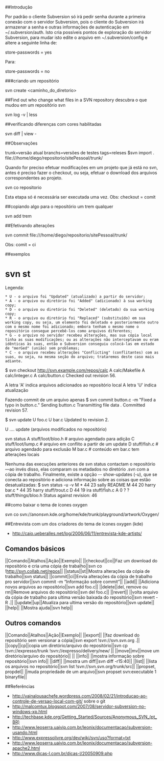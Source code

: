 ##Introdução 

Por padrão o cliente Subversion só irá pedir senha durante a primeira conexão com o servidor Subversion, pois o cliente do Subversion irá armazenar a senha e outras informações de autenticação em ~/.subversion/auth. Isto cria possíveis pontos de exploração do servidor Subversion, para mudar isto edite o arquivo em ~/.subversion/config e altere a seguinte linha de:

store-passwords = yes

Para:

store-passwords = no

###criando um repositório

  svn create <caminho_do_diretorio>


##Find out who change what files in a SVN repository
descubra o que mudou em um repositório svn

svn log -v | less


##verificando diferenças com cores habilitadas

svn diff | view -


##Observações

trunk=versão atual
branchs=versões de testes
tags=releses
$svn import   .   file:///home/diego/repositorio/sitePessoal/trunk/ 


Quando for preciso efetuar modificações em um 
projeto que já está no svn, antes é preciso 
fazer o checkout, ou seja, efetuar o download 
dos arquivos correspondentes ao projeto.


  svn co repositorio

Esta etapa só é necessária ser executada uma vez.
Obs: checkout = comit

##copiando algo para o repositório
um trem qualquer

   svn add trem


##Efetivando alterações

  svn commit file:///home/diego/repositorio/sitePessoal/trunk/ 

Obs: comit = ci

##exemplos

# svn st

Legenda:

    * U - o arquivo foi "Updated" (atualizado) a partir do servidor;
    * A - o arquivo ou diretório foi "Added" (adicionado) à sua working copy;
    * D - o arquivo ou diretório foi "Deleted" (deletado) da sua working copy;
    * R - o arquivo ou diretório foi "Replaced" (substituído) em sua working copy, ou seja, um elemento foi deletado e posteriormente outro com o mesmo nome foi adicionado; embora tenham o mesmo nome o repositório consegue percebê-los como arquivos diferentes;
    * G - o arquivo no servidor recebeu alterações, mas sua cópia local tinha as suas modificações; ou as alterações não interceptavam ou eram idênticas às suas, então o Subversion conseguiu colocá-las em estado de "merGed" (união) sem problemas;
    * C - o arquivo recebeu alterações "Conflicting" (conflitantes) com as suas, ou seja, na mesma seção do arquivo; trataremos deste caso mais adiante. 



$ svn checkout http://svn.example.com/repos/calc
A    calc/Makefile
A    calc/integer.c
A    calc/button.c
Checked out revision 56.

A letra 'A' indica arquivos adicionados ao repositório local
A letra 'U' indica atualização

Fazendo commit de um arquivo apenas
$ svn commit button.c -m "Fixed a typo in button.c."
Sending        button.c
Transmitting file data .
Committed revision 57.

$ svn update
U  foo.c
U  bar.c
Updated to revision 2.

U .... update (arquivos modificados no repositório)

svn status
A       stuff/loot/bloo.h   # arquivo agendado para adição
C       stuff/loot/lump.c   # arquivo em conflito a partir de um update
D       stuff/fish.c        # arquivo agendado para exclusão
M       bar.c               # conteúdo em bar.c tem alterações locais 

Nenhuma  das  execuções  anteriores  de  svn  status  contactam  o  repositório—ao  invés  disso,  elas
comparam os metadados no diretório .svn com a cópia de trabalho. Finalmente, existe a opção --
show-updates (-u), que se conecta ao repositório e adiciona informação sobre as coisas que estão
desatualizadas:
$ svn status -u -v
M      *        44        23    sally     README
M               44        20    harry     bar.c
       *        44        35    harry     stuff/trout.c
D               44        19    ira       stuff/fish.c
A                0         ?     ?        stuff/things/bloo.h
Status against revision:   46




##como baixar o tema de ícones oxygen

svn co svn://anonsvn.kde.org/home/kde/trunk/playground/artwork/Oxygen/


##Entrevista com um dos criadores do tema de ícones oxygen (kde) 
* http://caio.ueberalles.net/log/2006/06/11/entrevista-kde-artists/

## Comandos básicos 
||Comando||Atalhos||Ação||Exemplo||
||checkout||co||Faz um download do repositório e cria uma cópia de trabalho||svn co !http://svn.collab.net/repos||
||status||st||Mostra alterações da cópia de trabalho||svn status||
||commit||ci||Envia alterações da cópia de trabalho pro servidor||svn commit -m “Informação sobre commit”||
||add|| ||Adiciona novos arquivos ao repositório||svn add foo.c||
||delete||del, remove ou rm||Remove arquivos do repositório||svn del foo.c||
||revert|| ||volta arquivo da cópia de trabalho para ultima versão baixada do repositório||svn revert -R .||
||update||up||Atualiza para ultima versão do repositório||svn update||
||help|| ||Mostra ajuda||svn help||

## Outros comandos 
||Comando||Atalhos||Ação||Exemplo||
||export|| ||faz download do repositório sem versionar a cópia||svn export !svn://svn.svn.org .||
||copy||cp||copia um diretório/arquivo do repositório||svn cp !svn://expresso/trunk !svn://expresso/delivery/new/ ||
||move||mv||move um diretório/arquivo do repositório|| ||
||info|| ||mostra informação sobre repositório||svn info||
||diff|| ||mostra um diff||svn diff -r15:40||
||list|| ||lista os arquivos no repositório||svn list !svn://svn.svn.org/trunk/src||
||propset, propdel|| ||muda propriedade de um arquivo||svn propset svn:executable 1 binaryfile||

##Referências
* http://vainalousachefe.wordpress.com/2008/02/21/introducao-ao-controle-de-versao-local-com-git/ sobre o git
* http://malcomtux.blogspot.com/2007/08/servidor-subversion-no-windows-xp.html
* http://techbase.kde.org/Getting_Started/Sources/Anonymous_SVN_(pt_BR)
* http://www.leoserra.uaivip.com.br/leonix/documentacao/subversion-usando.html
* http://www.expressolivre.org/dev/wiki/svn/uso?format=txt
* http://www.leoserra.uaivip.com.br/leonix/documentacao/subversion-apache2.html
* http://www.dicas-l.com.br/dicas-l/20050909.php
